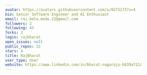```yaml
---
avatar: https://avatars.githubusercontent.com/u/8273173?v=4
bio: Senior Software Engineer and AI Enthusiast
email: raj.beta.mode.22@gmail.com
followers: 2
following: 43
forks: 2
login: rajbharat
open_issues: null
public_repos: 32
stars: 4
title: RajBharat
user_type: User
website: https://www.linkedin.com/in/bharat-nagaraju-b839a712/
---
```

